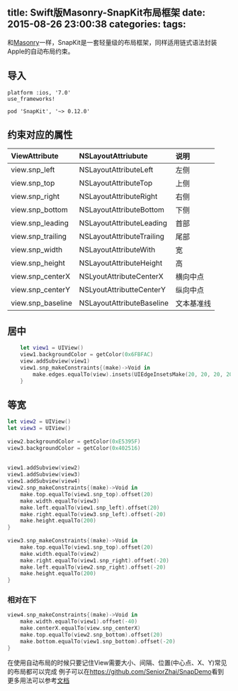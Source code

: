 title: Swift版Masonry-SnapKit布局框架
date: 2015-08-26 23:00:38
categories:
tags:
---
和[Masonry](http://seniorzhai.github.io/2015/04/15/Masonry%E5%B8%83%E5%B1%80%E6%A1%86%E6%9E%B6/)一样，SnapKit是一套轻量级的布局框架，同样适用链式语法封装Apple的自动布局约束。
<!--more-->
## 导入
```
platform :ios, '7.0'
use_frameworks!

pod 'SnapKit', '~> 0.12.0'
```
## 约束对应的属性
|ViewAttribute|NSLayoutAttriubute|说明|
|:---|:---|:---|
|view.snp_left|NSLayoutAttributeLeft|左侧|
|view.snp_top|NSLayoutAttributeTop|上侧|
|view.snp_right|NSLayoutAttributeRight|右侧|
|view.snp_bottom|NSLayoutAttributeBottom|下侧|
|view.snp_leading|NSLayoutAttributeLeading|首部|
|view.snp_trailing|NSLayoutAttributeTrailing|尾部|
|view.snp_width|NSLayoutAttributeWith|宽|
|view.snp_height|NSLayoutAttributeHeight|高|
|view.snp_centerX|NSLyoutAttributeCenterX|横向中点|
|view.snp_centerY|NSLyoutAttributteCenterY|纵向中点|
|view.snp_baseline|NSLayoutAttributeBaseline|文本基准线|

## 居中
```swift
	let view1 = UIView()
    view1.backgroundColor = getColor(0x6FBFAC)
    view.addSubview(view1)
    view1.snp_makeConstraints{(make)->Void in
        make.edges.equalTo(view).insets(UIEdgeInsetsMake(20, 20, 20, 20))
    }
```

## 等宽
```swift
let view2 = UIView()
let view3 = UIView()
        
view2.backgroundColor = getColor(0xE5395F)
view3.backgroundColor = getColor(0x402516)
        
        
view1.addSubview(view2)
view1.addSubview(view3)
view1.addSubview(view4)
view2.snp_makeConstraints{(make)->Void in
    make.top.equalTo(view1.snp_top).offset(20)
    make.width.equalTo(view3)
    make.left.equalTo(view1.snp_left).offset(20)
    make.right.equalTo(view3.snp_left).offset(-20)
    make.height.equalTo(200)
}
        
view3.snp_makeConstraints{(make)->Void in
    make.top.equalTo(view1.snp_top).offset(20)
    make.width.equalTo(view2)
    make.right.equalTo(view1.snp_right).offset(-20)
    make.left.equalTo(view2.snp_right).offset(-20)
    make.height.equalTo(200)
}
```

### 相对在下
```swift
view4.snp_makeConstraints{(make)->Void in
    make.width.equalTo(view1).offset(-40)
    make.centerX.equalTo(view.snp_centerX)
    make.top.equalTo(view2.snp_bottom).offset(20)
    make.bottom.equalTo(view1.snp_bottom).offset(-20)
}
```

在使用自动布局的时候只要记住View需要大小、间隔、位置(中心点、X、Y)常见的布局都可以完成
例子可以在<https://github.com/SeniorZhai/SnapDemo>看到
更多用法可以参考[文档](http://snapkit.io/docs/)